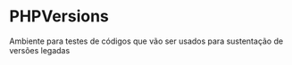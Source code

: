 # PHPVersions
Ambiente para testes de códigos que vão ser usados para sustentação de versões legadas
